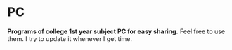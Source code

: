 # PC
**Programs of college 1st year subject PC for easy sharing.**  Feel free to use them. I try to update it whenever I get time.
